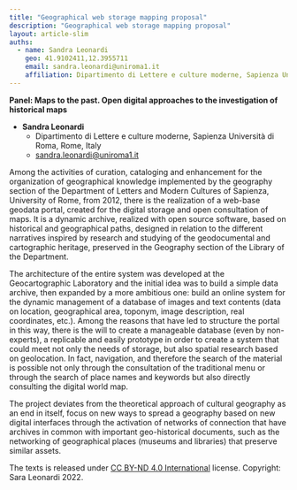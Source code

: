 ```yaml
---
title: "Geographical web storage mapping proposal"
description: "Geographical web storage mapping proposal"
layout: article-slim
auths:
  - name: Sandra Leonardi
    geo: 41.9102411,12.3955711
    email: sandra.leonardi@uniroma1.it
    affiliation: Dipartimento di Lettere e culture moderne, Sapienza Università di Roma, Rome, Italy
---
```


**Panel: Maps to the past. Open digital approaches to the investigation of historical maps**

- **Sandra Leonardi**
  - Dipartimento di Lettere e culture moderne, Sapienza Università di Roma, Rome, Italy
  - [sandra.leonardi@uniroma1.it](mailto:sandra.leonardi@uniroma1.it)


Among the activities of curation, cataloging and enhancement for the organization of geographical knowledge implemented by the geography section of the Department of Letters and Modern Cultures of Sapienza, University of Rome, from 2012, there is the realization of a web-base geodata portal, created for the digital storage and open consultation of maps. It is a dynamic archive, realized with open source software, based on historical and geographical paths, designed in relation to the different narratives inspired by research and studying of the geodocumental and cartographic heritage, preserved in the Geography section of the Library of the Department.

The architecture of the entire system was developed at the Geocartographic Laboratory and the initial idea was to build a simple data archive, then expanded by a more ambitious one: build an online system for the dynamic management of a database of images and text contents (data on location, geographical area, toponym, image description, real coordinates, etc.). Among the reasons that have led to structure the portal in this way, there is the will to create a manageable database (even by non-experts), a replicable and easily prototype in order to create a system that could meet not only the needs of storage, but also spatial research based on geolocation. In fact, navigation, and therefore the search of the material is possible not only through the consultation of the traditional menu or through the search of place names and keywords but also directly consulting the digital world map.

The project deviates from the theoretical approach of cultural geography as an end in itself, focus on new ways to spread a geography based on new digital interfaces through the activation of networks of connection that have archives in common with important geo-historical documents, such as the networking of geographical places (museums and libraries) that preserve similar assets. 

The texts is released under [CC BY-ND 4.0 International](https://creativecommons.org/licenses/by-nd/4.0/) license. Copyright: Sara Leonardi 2022.
